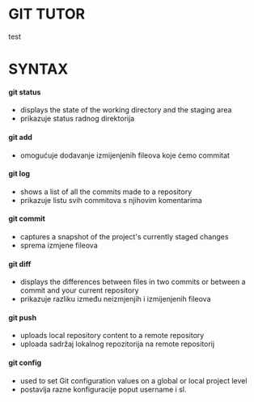 # GIT TUTOR 

test

# SYNTAX

#### git status
- displays the state of the working directory and the staging area 
- prikazuje status radnog direktorija 

#### git add
- omogućuje dodavanje izmijenjenih fileova koje ćemo commitat

#### git log
-  shows a list of all the commits made to a repository
- prikazuje listu svih commitova s njihovim komentarima

#### git commit
- captures a snapshot of the project's currently staged changes
- sprema izmjene fileova 

#### git diff
- displays the differences between files in two commits or between a commit and your current repository
- prikazuje razliku između neizmjenjih i izmijenjenih fileova

#### git push
- uploads local repository content to a remote repository
- uploada sadržaj lokalnog repozitorija na remote repositorij

#### git config
- used to set Git configuration values on a global or local project level
- postavlja razne konfiguracije poput username i sl.

